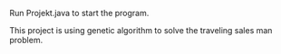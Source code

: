 
Run Projekt.java to start the program. 

This project is using genetic algorithm to solve the traveling sales man problem. 
